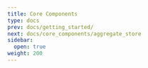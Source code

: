 ```yaml
---
title: Core Components
type: docs
prev: docs/getting_started/
next: docs/core_components/aggregate_store
sidebar:
  open: true
weight: 200
---
```


